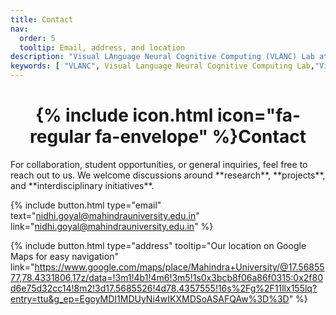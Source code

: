 ```yaml
---
title: Contact
nav:
  order: 5
  tooltip: Email, address, and location
description: "Visual LAnguage Neural Cognitive Computing (VLANC) Lab at Mahindra University integrates AI, Vision, Language, and Neural Computation for multimodal understanding, Knowledge Graphs, GNNs, and Brain-computer Interfaces. Contact us" 
keywords: [ "VLANC", Visual Language Neural Cognitive Computing Lab,"Visual Language", "Neural Cognitive Computing", "VLANC Lab", "AI Research", "Knowledge Graph", "Graph Neural Networks", "Multimodal AI", "Brain-Computer Interfaces", "Deep Generative Models", "Natural Language Processing", "Vision-Language Integration","NLP", "AI", "AI and Neuroscience lab", "Mahindra University AI lab", "Nidhi Goyal", "Dr. Nidhi Goyal","Projects","Finding","Courses","Research" ]
---
```


# 
<h1 style="text-align: center; font-weight: bold;">{% include icon.html icon="fa-regular fa-envelope" %}Contact </h1>
For collaboration, student opportunities, or general inquiries, feel free to reach out to us. We welcome discussions around **research**, **projects**, and **interdisciplinary initiatives**.

{%
  include button.html
  type="email"
  text="nidhi.goyal@mahindrauniversity.edu.in"
  link="nidhi.goyal@mahindrauniversity.edu.in"
%}
<!-- {%
  include button.html
  type="phone"
  text="(555) 867-5309"
  link="+1-555-867-5309"
%} -->
{%
  include button.html
  type="address"
  tooltip="Our location on Google Maps for easy navigation"
  link="https://www.google.com/maps/place/Mahindra+University/@17.5685577,78.4331806,17z/data=!3m1!4b1!4m6!3m5!1s0x3bcb8f06a86f0315:0x2f80d6e75d32cc14!8m2!3d17.5685526!4d78.4357555!16s%2Fg%2F11llx155lq?entry=ttu&g_ep=EgoyMDI1MDUyNi4wIKXMDSoASAFQAw%3D%3D"
%}






